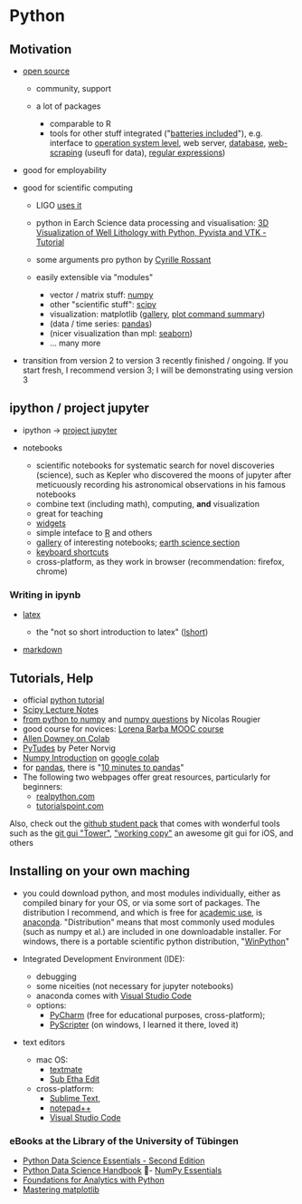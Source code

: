 # Python

## Motivation


- [open source][python]

    - community, support
    
    - a lot of packages
    
        - comparable to R
        - tools for other stuff integrated ("[batteries included][batteries]"), e.g. interface to [operation system level][os], web server, [database][db_sqlite3], [web-scraping][beautiful_soup] (useufl for data), [regular expressions][re])
    
- good for employability



- good for scientific computing

    - LIGO [uses it][Ligo]
    
    - python in Earch Science data processing and visualisation: [3D Visualization of Well Lithology with Python, Pyvista and VTK - Tutorial](https://www.hatarilabs.com/ih-en/3d-visualization-of-well-lithology-with-python-pyvista-and-vtk-tutorial)
    
    - some arguments pro python by [Cyrille Rossant][python_science]

    - easily extensible via "modules"
    
        - vector / matrix stuff: [numpy][np]
        - other "scientific stuff": [scipy][sp]
        - visualization: matplotlib ([gallery][mpl_gallery], [plot command summary][mpl_commands])
        - (data / time series: [pandas][pd])
        - (nicer visualization than mpl: [seaborn][sb])
        - ... many more
        
- transition from version 2 to version 3 recently finished / ongoing. If you start fresh, I recommend version 3; I will be demonstrating using version 3


## ipython / project jupyter

- ipython → [project jupyter][jupyter]

- notebooks

    - scientific notebooks for systematic search for novel discoveries (science), such as Kepler who discovered the moons of jupyter after meticuously recording his astronomical observations in his famous notebooks
    - combine text (including math), computing, __and__ visualization
    - great for teaching
    - [widgets][jup_widgets]
    - simple inteface to [R][R] and others
    - [gallery][jup_gallery] of interesting notebooks; [earth science section][jup_earthsci]
    - [keyboard shortcuts][jup_keyboard]
    - cross-platform, as they work in browser (recommendation: firefox, chrome)
    

    
### Writing in ipynb

- [latex][latex] 

    - the "not so short introduction to latex" ([lshort][lshort])

- [markdown][md]


## Tutorials, Help

- official [python tutorial][py_tutorial]
- [Scipy Lecture Notes][sp_lectures]
- [from python to numpy](https://www.labri.fr/perso/nrougier/from-python-to-numpy/) and [numpy questions](https://github.com/rougier/numpy-100) by Nicolas Rougier
- good course for novices: [Lorena Barba MOOC course](https://openedx.seas.gwu.edu/courses/course-v1:GW+EngComp1+2018/about)
- [Allen Downey on Colab](https://colab.research.google.com/github/AllenDowney/)
- [PyTudes](https://github.com/norvig/pytudes) by Peter Norvig
- [Numpy Introduction](https://colab.research.google.com/github/cs231n/cs231n.github.io/blob/master/python-colab.ipynb) on [google colab](https://colab.research.google.com/notebooks/intro.ipynb) 
- for [pandas](https://pandas.pydata.org), there is "[10 minutes to pandas](https://pandas.pydata.org/pandas-docs/stable/getting_started/10min.html)"
- The following two webpages offer great resources, particularly for beginners:
    - [realpython.com](https://realpython.com)
    - [tutorialspoint.com](https://www.tutorialspoint.com/index.htm)



Also, check out the [github student pack](https://education.github.com/pack) that comes with wonderful tools such as the [git gui "Tower"](https://www.git-tower.com/mac), ["working copy"](https://workingcopyapp.com) an awesome git gui for iOS, and others

## Installing on your own maching

- you could download python, and most modules individually, either as compiled binary for your OS, or via some sort of packages. The distribution I recommend, and which is free for [academic use][anaconda_academic], is [anaconda][anaconda]. "Distribution" means that most commonly used modules (such as numpy et al.) are included in one downloadable installer. For windows, there is a portable scientific python distribution, "[WinPython](https://sourceforge.net/projects/winpython/)"

- Integrated Development Environment (IDE):

    - debugging
    - some niceities (not necessary for jupyter notebooks)
    - anaconda comes with [Visual Studio Code](https://code.visualstudio.com/)
    - options: 
        - [PyCharm][pycharm] (free for educational purposes, cross-platform); 
        - [PyScripter][pyscripter] (on windows, I learned it there, loved it)

- text editors

    - mac OS: 
        - [textmate][TM]
        - [Sub Etha Edit](https://subethaedit.net)
    - cross-platform: 
        - [Sublime Text][sublime], 
        - [notepad++](https://notepad-plus-plus.org/)
        - [Visual Studio Code](https://code.visualstudio.com)



### eBooks at the Library of the University of Tübingen
- [Python Data Science Essentials - Second Edition](http://proquest.tech.safaribooksonline.de/9781786462138)
- [Python Data Science Handbook](http://proquest.tech.safaribooksonline.de/book/programming/python/9781491912126)
- [NumPy Essentials](http://proquest.tech.safaribooksonline.de/9781784393670)
- [Foundations for Analytics with Python](http://proquest.tech.safaribooksonline.de/9781491922521)
- [Mastering matplotlib](http://proquest.tech.safaribooksonline.de/9781783987542)

[python]: https://www.python.org/
[os]: https://docs.python.org/3/library/os.html
[db_sqlite3]: https://docs.python.org/3.5/library/sqlite3.html
[batteries]: https://www.python.org/dev/peps/pep-0206/
[re]: https://docs.python.org/3/library/re.html
[py_tutorial]: https://docs.python.org/3/tutorial/index.html
[sp_lectures]: http://www.scipy-lectures.org
[python_science]: http://cyrille.rossant.net/why-using-python-for-scientific-computing/
[np]: http://www.numpy.org
[sp]: http://docs.scipy.org/doc/
[mpl_gallery]: http://matplotlib.org/gallery.html
[mpl_commands]: http://matplotlib.org/api/pyplot_summary.html
[pd]: http://pandas.pydata.org/
[sb]: http://stanford.edu/~mwaskom/software/seaborn/
[R]: http://pandas.pydata.org/
[Ligo]:https://www.reddit.com/r/IAmA/comments/45g8qu/we_are_the_ligo_scientific_collaboration_and_we/czxnlux
[beautiful_soup]: https://www.crummy.com/software/BeautifulSoup/
[lshort]: http://tug.ctan.org/info/lshort/english/lshort.pdf
[latex]: https://latex-project.org/guides/
[md]: https://daringfireball.net/projects/markdown/syntax
[anaconda]: https://www.continuum.io/downloads
[anaconda_academic]: https://www.continuum.io/anaconda-academic-subscriptions-available
[jup_gallery]: http://jupyter-notebook.readthedocs.org/en/latest/notebook.html
[jup_earthsci]: https://github.com/ipython/ipython/wiki/A-gallery-of-interesting-IPython-Notebooks#earth-science-and-geo-spatial-data
[jup_widgets]: https://github.com/ipython/ipywidgets
[jup_keyboard]: https://iqbalnaved.wordpress.com/2013/09/04/ipython-notebook-keyboard-shortcuts/
[jupyter]: http://jupyter.org/
[TM]: http://macromates.com/download
[sublime]: http://www.sublimetext.com/
[pycharm]: https://www.jetbrains.com/pycharm-edu/
[pyscripter]: https://sourceforge.net/projects/pyscripter/
